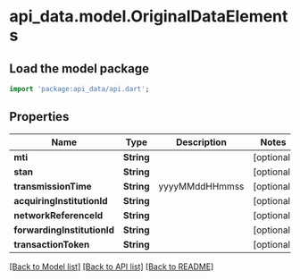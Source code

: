 # api_data.model.OriginalDataElements

## Load the model package
```dart
import 'package:api_data/api.dart';
```

## Properties
Name | Type | Description | Notes
------------ | ------------- | ------------- | -------------
**mti** | **String** |  | [optional] 
**stan** | **String** |  | [optional] 
**transmissionTime** | **String** | yyyyMMddHHmmss | [optional] 
**acquiringInstitutionId** | **String** |  | [optional] 
**networkReferenceId** | **String** |  | [optional] 
**forwardingInstitutionId** | **String** |  | [optional] 
**transactionToken** | **String** |  | [optional] 

[[Back to Model list]](../README.md#documentation-for-models) [[Back to API list]](../README.md#documentation-for-api-endpoints) [[Back to README]](../README.md)


